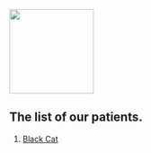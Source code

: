 <img src="https://itekus009.github.io/WAClinic/images/WAClinic.png" width="150">

## The list of our patients.

1. [Black Cat](https://itekus009.github.io/WAClinic/patients/patients_list.html)

